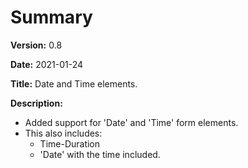 # Summary

**Version:** 0.8

**Date:** 2021-01-24

**Title:** Date and Time elements.

**Description:**

* Added support for 'Date' and 'Time' form elements.
* This also includes:
	* Time-Duration
	* 'Date' with the time included.
